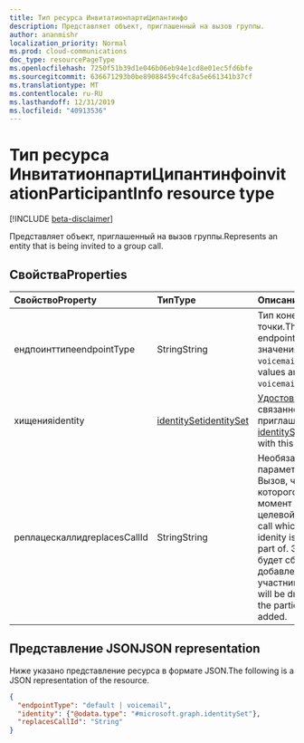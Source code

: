```yaml
---
title: Тип ресурса ИнвитатионпартиЦипантинфо
description: Представляет объект, приглашенный на вызов группы.
author: ananmishr
localization_priority: Normal
ms.prod: cloud-communications
doc_type: resourcePageType
ms.openlocfilehash: 7250f51b39d1e046b06eb94e1cd8e01ec5fd6bfe
ms.sourcegitcommit: 636671293b0be89088459c4fc8a5e661341b37cf
ms.translationtype: MT
ms.contentlocale: ru-RU
ms.lasthandoff: 12/31/2019
ms.locfileid: "40913536"
---
```

# <a name="invitationparticipantinfo-resource-type"></a><span data-ttu-id="418b3-103">Тип ресурса ИнвитатионпартиЦипантинфо</span><span class="sxs-lookup"><span data-stu-id="418b3-103">invitationParticipantInfo resource type</span></span>

[!INCLUDE [beta-disclaimer](../../includes/beta-disclaimer.md)]

<span data-ttu-id="418b3-104">Представляет объект, приглашенный на вызов группы.</span><span class="sxs-lookup"><span data-stu-id="418b3-104">Represents an entity that is being invited to a group call.</span></span> 

## <a name="properties"></a><span data-ttu-id="418b3-105">Свойства</span><span class="sxs-lookup"><span data-stu-id="418b3-105">Properties</span></span>

| <span data-ttu-id="418b3-106">Свойство</span><span class="sxs-lookup"><span data-stu-id="418b3-106">Property</span></span>                           | <span data-ttu-id="418b3-107">Тип</span><span class="sxs-lookup"><span data-stu-id="418b3-107">Type</span></span>                          | <span data-ttu-id="418b3-108">Описание</span><span class="sxs-lookup"><span data-stu-id="418b3-108">Description</span></span>                                                                          |
| :--------------------------------- | :---------------------------- | :----------------------------------------------------------------------------------- |
| <span data-ttu-id="418b3-109">ендпоинттипе</span><span class="sxs-lookup"><span data-stu-id="418b3-109">endpointType</span></span>                       | <span data-ttu-id="418b3-110">String</span><span class="sxs-lookup"><span data-stu-id="418b3-110">String</span></span>                        | <span data-ttu-id="418b3-111">Тип конечной точки.</span><span class="sxs-lookup"><span data-stu-id="418b3-111">The type of endpoint.</span></span> <span data-ttu-id="418b3-112">Возможные значения: `default`, `voicemail`.</span><span class="sxs-lookup"><span data-stu-id="418b3-112">Possible values are: `default`, `voicemail`.</span></span> |
| <span data-ttu-id="418b3-113">хищения</span><span class="sxs-lookup"><span data-stu-id="418b3-113">identity</span></span>                           | [<span data-ttu-id="418b3-114">identitySet</span><span class="sxs-lookup"><span data-stu-id="418b3-114">identitySet</span></span>](identityset.md) | <span data-ttu-id="418b3-115">[Удостоверение](identityset.md) , связанное с этим приглашением.</span><span class="sxs-lookup"><span data-stu-id="418b3-115">The [identitySet](identityset.md) associated with this invitation.</span></span>                   |
| <span data-ttu-id="418b3-116">реплацескаллид</span><span class="sxs-lookup"><span data-stu-id="418b3-116">replacesCallId</span></span>                     | <span data-ttu-id="418b3-117">String</span><span class="sxs-lookup"><span data-stu-id="418b3-117">String</span></span>                        | <span data-ttu-id="418b3-118">Необязательный параметр.</span><span class="sxs-lookup"><span data-stu-id="418b3-118">Optional.</span></span> <span data-ttu-id="418b3-119">Вызов, частью которого в данный момент является целевой иденити.</span><span class="sxs-lookup"><span data-stu-id="418b3-119">The call which the target idenity is currently a part of.</span></span> <span data-ttu-id="418b3-120">Этот вызов будет сброшен после добавления участника.</span><span class="sxs-lookup"><span data-stu-id="418b3-120">This call will be dropped once the participant is added.</span></span> |

## <a name="json-representation"></a><span data-ttu-id="418b3-121">Представление JSON</span><span class="sxs-lookup"><span data-stu-id="418b3-121">JSON representation</span></span>

<span data-ttu-id="418b3-122">Ниже указано представление ресурса в формате JSON.</span><span class="sxs-lookup"><span data-stu-id="418b3-122">The following is a JSON representation of the resource.</span></span>

<!-- {
  "blockType": "resource",
  "optionalProperties": [
    "endpointType",
    "replacesCallId"
  ],
  "@odata.type": "microsoft.graph.invitationParticipantInfo"
}-->
```json
{
  "endpointType": "default | voicemail",
  "identity": {"@odata.type": "#microsoft.graph.identitySet"},
  "replacesCallId": "String"
}
```

<!-- uuid: 8fcb5dbc-d5aa-4681-8e31-b001d5168d79
2015-10-25 14:57:30 UTC -->
<!--
{
  "type": "#page.annotation",
  "description": "invitationParticipantInfo resource",
  "keywords": "",
  "section": "documentation",
  "tocPath": "",
  "suppressions": []
}
-->

